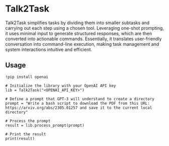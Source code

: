 # Talk2Task
Talk2Task simplifies tasks by dividing them into smaller subtasks and carrying out each step using a chosen tool.
Leveraging one-shot prompting, it uses minimal input to generate structured responses, which are then converted into actionable commands. Essentially, it translates user-friendly conversation into command-line execution, making task management and system interactions intuitive and efficient.


## Usage

```
!pip install openai
```

```
# Initialize the library with your OpenAI API key
lib = Talk2Task("<OPENAI_API_KEY>")

# Define a prompt that GPT-3 will understand to create a directory
prompt = "Write a bash script to download the PDF from this URL: https://arxiv.org/abs/2305.01257 and save it to the current local directory"

# Process the prompt
result = lib.process_prompt(prompt)

# Print the result
print(result)
```




